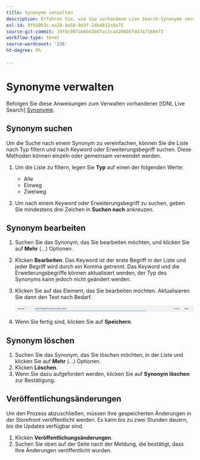 ```yaml
---
title: Synonyme verwalten
description: Erfahren Sie, wie Sie vorhandene Live Search-Synonyme verwalten.
exl-id: 9f910b3c-ea28-4a50-9d3f-24b4812c0e75
source-git-commit: 19f0c987ab6b43b6fac1cad266b5fd47a7168e73
workflow-type: tm+mt
source-wordcount: '226'
ht-degree: 0%

---
```


# Synonyme verwalten

Befolgen Sie diese Anweisungen zum Verwalten vorhandener [!DNL Live Search] [Synonyme](synonyms.md).

## Synonym suchen

Um die Suche nach einem Synonym zu vereinfachen, können Sie die Liste nach Typ filtern und nach Keyword oder Erweiterungsbegriff suchen.  Diese Methoden können einzeln oder gemeinsam verwendet werden.

1. Um die Liste zu filtern, legen Sie **Typ** auf einen der folgenden Werte:

   * Alle
   * Einweg
   * Zweiweg

1. Um nach einem Keyword oder Erweiterungsbegriff zu suchen, geben Sie mindestens drei Zeichen in **Suchen nach** ankreuzen.

## Synonym bearbeiten

1. Suchen Sie das Synonym, das Sie bearbeiten möchten, und klicken Sie auf **Mehr** (...) Optionen.

1. Klicken **Bearbeiten**.
Das Keyword ist der erste Begriff in der Liste und jeder Begriff wird durch ein Komma getrennt. Das Keyword und die Erweiterungsbegriffe können aktualisiert werden, der Typ des Synonyms kann jedoch nicht geändert werden.
1. Klicken Sie auf das Element, das Sie bearbeiten möchten. Aktualisieren Sie dann den Text nach Bedarf.

   ![Zweiweg-Synonym bearbeiten](assets/synonym-two-way-edit.png)

1. Wenn Sie fertig sind, klicken Sie auf **Speichern**.

## Synonym löschen

1. Suchen Sie das Synonym, das Sie löschen möchten, in der Liste und klicken Sie auf **Mehr** (...) Optionen.
1. Klicken **Löschen**.
1. Wenn Sie dazu aufgefordert werden, klicken Sie auf **Synonym löschen** zur Bestätigung.

## Veröffentlichungsänderungen

Um den Prozess abzuschließen, müssen Ihre gespeicherten Änderungen in der Storefront veröffentlicht werden. Es kann bis zu zwei Stunden dauern, bis die Updates verfügbar sind.

1. Klicken **Veröffentlichungsänderungen**.
1. Suchen Sie oben auf der Seite nach der Meldung, die bestätigt, dass Ihre Änderungen veröffentlicht wurden.
